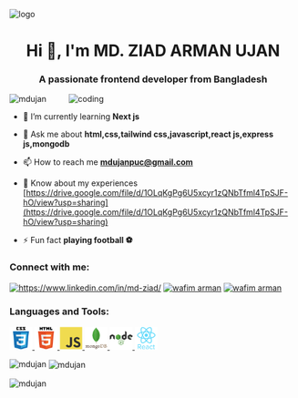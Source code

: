 ![logo](https://github.com/mdujan/mdujan/blob/main/Front-End%20development.gif)

<h1 align="center">Hi 👋, I'm MD. ZIAD ARMAN UJAN</h1>
<h3 align="center">A passionate frontend developer from Bangladesh</h3>

<img align="right" alt="coding" width="400" src="https://user-images.githubusercontent.com/55389276/140866485-8fb1c876-9a8f-4d6a-98dc-08c4981eaf70.gif">

<p align="left"> <img src="https://komarev.com/ghpvc/?username=mdujan&label=Profile%20views&color=0e75b6&style=flat" alt="mdujan" /> </p>

- 🌱 I’m currently learning **Next js**

- 💬 Ask me about **html,css,tailwind css,javascript,react js,express js,mongodb**

- 📫 How to reach me **mdujanpuc@gmail.com**

- 📄 Know about my experiences [https://drive.google.com/file/d/1OLqKgPg6U5xcyr1zQNbTfml4TpSJF-hO/view?usp=sharing](https://drive.google.com/file/d/1OLqKgPg6U5xcyr1zQNbTfml4TpSJF-hO/view?usp=sharing)

- ⚡ Fun fact **playing football ⚽**

<h3 align="left">Connect with me:</h3>
<p align="left">
<a href="https://linkedin.com/in/https://www.linkedin.com/in/md-ziad/" target="blank"><img align="center" src="https://raw.githubusercontent.com/rahuldkjain/github-profile-readme-generator/master/src/images/icons/Social/linked-in-alt.svg" alt="https://www.linkedin.com/in/md-ziad/" height="30" width="40" /></a>
<a href="https://fb.com/wafim arman" target="blank"><img align="center" src="https://raw.githubusercontent.com/rahuldkjain/github-profile-readme-generator/master/src/images/icons/Social/facebook.svg" alt="wafim arman" height="30" width="40" /></a>
<a href="https://instagram.com/wafim arman" target="blank"><img align="center" src="https://raw.githubusercontent.com/rahuldkjain/github-profile-readme-generator/master/src/images/icons/Social/instagram.svg" alt="wafim arman" height="30" width="40" /></a>
</p>

<h3 align="left">Languages and Tools:</h3>
<p align="left"> <a href="https://www.w3schools.com/css/" target="_blank" rel="noreferrer"> <img src="https://raw.githubusercontent.com/devicons/devicon/master/icons/css3/css3-original-wordmark.svg" alt="css3" width="40" height="40"/> </a> <a href="https://www.w3.org/html/" target="_blank" rel="noreferrer"> <img src="https://raw.githubusercontent.com/devicons/devicon/master/icons/html5/html5-original-wordmark.svg" alt="html5" width="40" height="40"/> </a> <a href="https://developer.mozilla.org/en-US/docs/Web/JavaScript" target="_blank" rel="noreferrer"> <img src="https://raw.githubusercontent.com/devicons/devicon/master/icons/javascript/javascript-original.svg" alt="javascript" width="40" height="40"/> </a> <a href="https://www.mongodb.com/" target="_blank" rel="noreferrer"> <img src="https://raw.githubusercontent.com/devicons/devicon/master/icons/mongodb/mongodb-original-wordmark.svg" alt="mongodb" width="40" height="40"/> </a> <a href="https://nodejs.org" target="_blank" rel="noreferrer"> <img src="https://raw.githubusercontent.com/devicons/devicon/master/icons/nodejs/nodejs-original-wordmark.svg" alt="nodejs" width="40" height="40"/> </a> <a href="https://reactjs.org/" target="_blank" rel="noreferrer"> <img src="https://raw.githubusercontent.com/devicons/devicon/master/icons/react/react-original-wordmark.svg" alt="react" width="40" height="40"/> </a> </p>

<p><img align="left" src="https://github-readme-stats.vercel.app/api/top-langs?username=mdujan&show_icons=true&locale=en&layout=compact" alt="mdujan" /></p>

<p>&nbsp;<img align="center" src="https://github-readme-stats.vercel.app/api?username=mdujan&show_icons=true&locale=en" alt="mdujan" /></p>

<p><img align="center" src="https://github-readme-streak-stats.herokuapp.com/?user=mdujan&" alt="mdujan" /></p>
